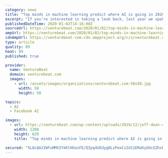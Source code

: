 ```yaml
---
category: news
title: "Top minds in machine learning predict where AI is going in 2020"
excerpt: "If you’re interested in taking a look back, last year we spoke with people like Facebook AI Research chief scientist Yann LeCun, Landing.ai founder Andrew Ng, and Accenture global responsible AI ..."
publishedDateTime: 2020-01-02T14:16:00Z
sourceUrl: https://venturebeat.com/2020/01/02/top-minds-in-machine-learning-predict-where-ai-is-going-in-2020/
ampUrl: https://venturebeat.com/2020/01/02/top-minds-in-machine-learning-predict-where-ai-is-going-in-2020/amp/
cdnAmpUrl: https://venturebeat-com.cdn.ampproject.org/c/s/venturebeat.com/2020/01/02/top-minds-in-machine-learning-predict-where-ai-is-going-in-2020/amp/
type: article
quality: 89
heat: 89
published: true

provider:
  name: VentureBeat
  domain: venturebeat.com
  images:
    - url: /assets/images/organizations/venturebeat.com-50x50.jpg
      width: 50
      height: 50

topics:
  - AI
  - Facebook AI

images:
  - url: https://venturebeat.com/wp-content/uploads/2019/12/jeff-dean-anima-anandkumar-celeste-kidd-dario-gil-soumith-chintata.png?fit=1200%2C629&strip=all
    width: 1200
    height: 629
    title: "Top minds in machine learning predict where AI is going in 2020"

secured: "5LQcQAJIWfuMMV2YkKlHOunFE/QIpq4UEdyg0LsPeeCz2d11EMaKyGHcGZhxbphHQmKHbl961kvONgGG5kCf2/Lic98POOhx44X2lkiWyhshwrmLZEzPzaVG2X7CBgPyVhs7+ad47oxVXe9ZpWTepkDw/h6Jk0YauubM7IiaK3OSnjEC6h+FHOoWpqlPjPtqZRlDIEVQEYUjaNamSHE6oFzhukEMFtE272XAvvMSfZrkxH7Bg0ffYB829SRPZpDVi+WKxCCuPwO8eZZi9gGYSQMhdTe3uRwQ3DensS4JrJQChmXQklQSCAmwbS7CQKbe;m9Xumn+riyiAIOdbzmT6MA=="
---
```


